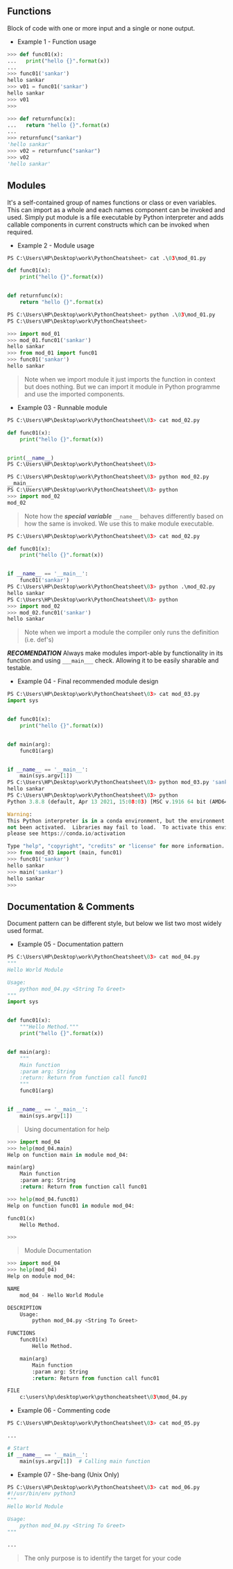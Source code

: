 ## Functions

Block of code with one or more input and a single or none output.

- Example 1 - Function usage

```python
>>> def func01(x):
...   print("hello {}".format(x))
...
>>> func01('sankar')
hello sankar
>>> v01 = func01('sankar')
hello sankar
>>> v01
>>>

>>> def returnfunc(x):
...   return "hello {}".format(x)
...
>>> returnfunc("sankar")
'hello sankar'
>>> v02 = returnfunc("sankar")
>>> v02
'hello sankar'

```

## Modules

It's a self-contained group of names functions or class or even variables. This can import as a whole and each names 
component can be invoked and used. Simply put module is a file executable by Python interpreter and adds callable 
components in current constructs which can be invoked when required.

- Example 2 - Module usage

```python
PS C:\Users\HP\Desktop\work\PythonCheatsheet> cat .\03\mod_01.py

def func01(x):
    print("hello {}".format(x))


def returnfunc(x):
    return "hello {}".format(x)

PS C:\Users\HP\Desktop\work\PythonCheatsheet> python .\03\mod_01.py
PS C:\Users\HP\Desktop\work\PythonCheatsheet>

>>> import mod_01
>>> mod_01.func01('sankar')
hello sankar
>>> from mod_01 import func01
>>> func01('sankar')
hello sankar

```

> Note when we import module it just imports the function in context but does nothing. But we can import it module in 
> Python programme and use the imported components.

- Example 03 - Runnable module

```python
PS C:\Users\HP\Desktop\work\PythonCheatsheet\03> cat mod_02.py

def func01(x):
    print("hello {}".format(x))


print(__name__)
PS C:\Users\HP\Desktop\work\PythonCheatsheet\03>

PS C:\Users\HP\Desktop\work\PythonCheatsheet\03> python mod_02.py
__main__
PS C:\Users\HP\Desktop\work\PythonCheatsheet\03> python
>>> import mod_02
mod_02

```

> Note how the ***special variable*** ```__name__``` behaves differently based on how the same is invoked. 
> We use this to make module executable.

```python
PS C:\Users\HP\Desktop\work\PythonCheatsheet\03> cat mod_02.py

def func01(x):
    print("hello {}".format(x))


if __name__ == '__main__':
    func01('sankar')
PS C:\Users\HP\Desktop\work\PythonCheatsheet\03> python .\mod_02.py
hello sankar
PS C:\Users\HP\Desktop\work\PythonCheatsheet\03> python
>>> import mod_02
>>> mod_02.func01('sankar')
hello sankar

```

> Note when we import a module the compiler only runs the definition (i.e. def's)

***RECOMENDATION*** Always make modules import-able by functionality in its function and using `___main___` check. 
Allowing it to be easily sharable and testable.


- Example 04 - Final recommended module design

```python
PS C:\Users\HP\Desktop\work\PythonCheatsheet\03> cat mod_03.py
import sys


def func01(x):
    print("hello {}".format(x))


def main(arg):
    func01(arg)


if __name__ == '__main__':
    main(sys.argv[1])
PS C:\Users\HP\Desktop\work\PythonCheatsheet\03> python mod_03.py 'sankar'
hello sankar
PS C:\Users\HP\Desktop\work\PythonCheatsheet\03> python
Python 3.8.8 (default, Apr 13 2021, 15:08:03) [MSC v.1916 64 bit (AMD64)] :: Anaconda, Inc. on win32

Warning:
This Python interpreter is in a conda environment, but the environment has
not been activated.  Libraries may fail to load.  To activate this environment
please see https://conda.io/activation

Type "help", "copyright", "credits" or "license" for more information.
>>> from mod_03 import (main, func01)
>>> func01('sankar')
hello sankar
>>> main('sankar')
hello sankar
>>>

```

## Documentation & Comments

Document pattern can be different style, but below we list two most widely used format.

- Example 05 - Documentation pattern

```python
PS C:\Users\HP\Desktop\work\PythonCheatsheet\03> cat mod_04.py
"""
Hello World Module

Usage:
    python mod_04.py <String To Greet>
"""
import sys


def func01(x):
    """Hello Method."""
    print("hello {}".format(x))


def main(arg):
    """
    Main function
    :param arg: String
    :return: Return from function call func01
    """
    func01(arg)


if __name__ == '__main__':
    main(sys.argv[1])
```

> Using documentation for help

```python
>>> import mod_04
>>> help(mod_04.main)
Help on function main in module mod_04:

main(arg)
    Main function
    :param arg: String
    :return: Return from function call func01

>>> help(mod_04.func01)
Help on function func01 in module mod_04:

func01(x)
    Hello Method.

>>>
```

> Module Documentation

```python
>>> import mod_04
>>> help(mod_04)
Help on module mod_04:

NAME
    mod_04 - Hello World Module

DESCRIPTION
    Usage:
        python mod_04.py <String To Greet>

FUNCTIONS
    func01(x)
        Hello Method.

    main(arg)
        Main function
        :param arg: String
        :return: Return from function call func01

FILE
    c:\users\hp\desktop\work\pythoncheatsheet\03\mod_04.py


```

- Example 06 - Commenting code

```python
PS C:\Users\HP\Desktop\work\PythonCheatsheet\03> cat mod_05.py

...

# Start
if __name__ == '__main__':
    main(sys.argv[1])  # Calling main function

```

- Example 07 - She-bang (Unix Only)

```python
PS C:\Users\HP\Desktop\work\PythonCheatsheet\03> cat mod_06.py
#!/usr/bin/env python3
"""
Hello World Module

Usage:
    python mod_04.py <String To Greet>
"""

...
```

> The only purpose is to identify the target for your code

